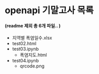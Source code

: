 # openapi 기말고사 목록 
#### (readme 제외 총 6개 파일.. )
- 지역별 폭염일수.xlsx
- test02.html
- test03.ipynb
  - 폭염지도.html
- test04.ipynb
  - qrcode.png
